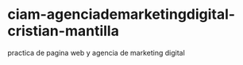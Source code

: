 # ciam-agenciademarketingdigital-cristian-mantilla
practica de pagina web y agencia de marketing digital
